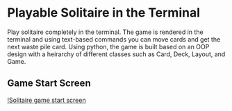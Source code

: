 # Playable Solitaire in the Terminal
Play solitaire completely in the terminal. The game is rendered in the terminal and using text-based commands you can move cards and get the next waste pile card. Using python, the game is built based on an OOP design with a heirarchy of different classes such as Card, Deck, Layout, and Game. 

## Game Start Screen
[!Solitaire game start screen](/screenshots/solitaire_game_start.png)